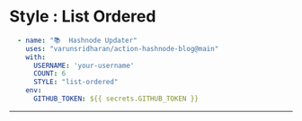 # Style : List Ordered

```yaml
  - name: "📚  Hashnode Updater"
    uses: "varunsridharan/action-hashnode-blog@main"
    with:
      USERNAME: 'your-username'
      COUNT: 6
      STYLE: "list-ordered"
    env:
      GITHUB_TOKEN: ${{ secrets.GITHUB_TOKEN }}
```

---

<!-- HASHNODE_BLOG:START -->
<!-- HASHNODE_BLOG:END -->